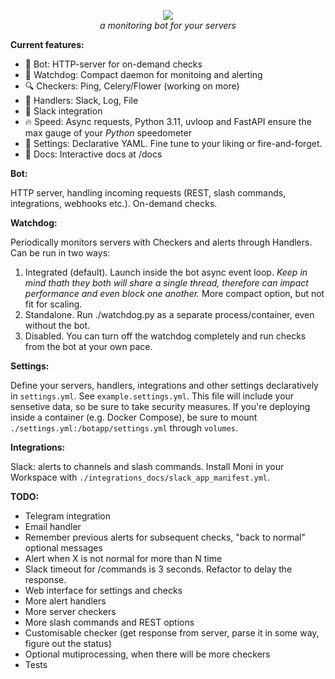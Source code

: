 <p align="center">
<img src="https://repository-images.githubusercontent.com/557768275/6a8a5d08-dc4f-4c19-9466-024af5c4d828">
<br>
<em>a monitoring bot for your servers</em>
</p>

**Current features:**

- :robot: Bot: HTTP-server for on-demand checks
- :dog: Watchdog: Compact daemon for monitoing and alerting
- :mag: Checkers: Ping, Celery/Flower (working on more)
- :loudspeaker: Handlers: Slack, Log, File
- :speech_balloon: Slack integration
- :fire: Speed: Async requests, Python 3.11, uvloop and FastAPI ensure the max gauge of your *Python* 
speedometer
- :hibiscus: Settings: Declarative YAML. Fine tune to your liking or fire-and-forget.
- :notebook: Docs: Interactive docs at /docs

**Bot:**

HTTP server, handling incoming requests (REST, slash commands, integrations, webhooks etc.). On-demand checks.

**Watchdog:**

Periodically monitors servers with Checkers and alerts through Handlers.
Can be run in two ways:

1) Integrated (default).
Launch inside the bot async event loop. *Keep in mind thath they both will share a single thread, therefore can impact performance and even block one another.*
More compact option, but not fit for scaling.
2) Standalone.
Run ./watchdog.py as a separate process/container, even without the bot.
3) Disabled.
You can turn off the watchdog completely and run checks from the bot at your own pace.

**Settings:**

Define your servers, handlers, integrations and other settings declaratively in `settings.yml`. See `example.settings.yml`.
This file will include your sensetive data, so be sure to take security measures.
If you're deploying inside a container (e.g. Docker Compose), be sure to mount `./settings.yml:/botapp/settings.yml` through `volumes`.

**Integrations:**

Slack: alerts to channels and slash commands. Install Moni in your Workspace with `./integrations_docs/slack_app_manifest.yml`.

**TODO:**

- Telegram integration
- Email handler
- Remember previous alerts for subsequent checks, "back to normal" optional messages
- Alert when X is not normal for more than N time
- Slack timeout for /commands is 3 seconds. Refactor to delay the response.
- Web interface for settings and checks
- More alert handlers
- More server checkers
- More slash commands and REST options
- Customisable checker (get response from server, parse it in some way, figure out the status)
- Optional mutiprocessing, when there will be more checkers
- Tests
